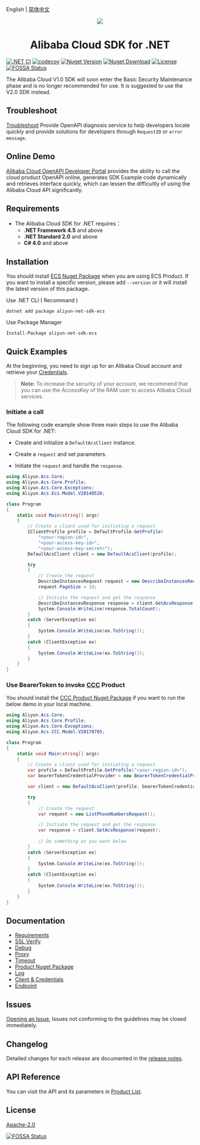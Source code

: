 English | [简体中文](./README-CN.md)

<p align="center">
<a href=" https://www.alibabacloud.com"><img src="https://aliyunsdk-pages.alicdn.com/icons/AlibabaCloud.svg"></a>
</p>

<h1 align="center">Alibaba Cloud SDK for .NET</h1>

[![.NET CI](https://github.com/aliyun/aliyun-openapi-net-sdk/actions/workflows/ci.yml/badge.svg)](https://github.com/aliyun/aliyun-openapi-net-sdk/actions/workflows/ci.yml)
[![codecov](https://codecov.io/gh/aliyun/aliyun-openapi-net-sdk/graph/badge.svg?token=TiTJg3ch1j)](https://codecov.io/gh/aliyun/aliyun-openapi-net-sdk)
[![Nuget Version](https://badge.fury.io/nu/aliyun-net-sdk-core.svg)](https://www.nuget.org/packages/aliyun-net-sdk-core/)
[![Nuget Download](https://img.shields.io/nuget/dt/aliyun-net-sdk-core.svg?label=Nuget%20Download&style=flat)](https://www.nuget.org/packages/aliyun-net-sdk-core/)
[![License](https://img.shields.io/badge/License-Apache%202.0-blue.svg)](https://github.com/aliyun/aliyun-openapi-net-sdk/blob/master/LICENSE)
[![FOSSA Status](https://app.fossa.io/api/projects/git%2Bgithub.com%2Faliyun%2Faliyun-openapi-net-sdk.svg?type=shield)](https://app.fossa.io/projects/git%2Bgithub.com%2Faliyun%2Faliyun-openapi-net-sdk?ref=badge_shield)

The Alibaba Cloud V1.0 SDK will soon enter the Basic Security Maintenance phase and is no longer recommended for use. It is suggested to use the V2.0 SDK instead.

## Troubleshoot

[Troubleshoot](https://api.aliyun.com/troubleshoot?source=github_sdk) Provide OpenAPI diagnosis service to help developers locate quickly and provide solutions for developers through `RequestID` or `error message`.

## Online Demo

[Alibaba Cloud OpenAPI Developer Portal](https://api.aliyun.com) provides the ability to call the cloud product OpenAPI online, generates SDK Example code dynamically and retrieves interface quickly, which can lessen the difficultly of using the Alibaba Cloud API significantly.

## Requirements

- The Alibaba Cloud SDK for .NET requires：
  - **.NET Framework 4.5** and above
  - **.NET Standard 2.0** and above
  - **C# 4.0** and above

## Installation

You should install [ECS Nuget Package](https://www.nuget.org/packages/aliyun-net-sdk-ecs/) when you are using ECS Product. If you want to install a specific version, please add `--version` or it will install the latest version of this package.  

Use .NET CLI ( Recommand )

    dotnet add package aliyun-net-sdk-ecs

Use Package Manager

    Install-Package aliyun-net-sdk-ecs

## Quick Examples

At the beginning, you need to sign up for an Alibaba Cloud account and retrieve your [Credentials](https://usercenter.console.aliyun.com/#/manage/ak).
>**Note:** To increase the security of your account, we recommend that you can use the AccessKey of the RAM user to access Alibaba Cloud services.

### Initiate a call

The following code example show three main steps to use the Alibaba Cloud SDK for .NET:

- Create and initialize a `DefaultAcsClient` instance.

- Create a `request` and set parameters.

- Initiate the `request` and handle the `response`.

```csharp
using Aliyun.Acs.Core;
using Aliyun.Acs.Core.Profile;
using Aliyun.Acs.Core.Exceptions;
using Aliyun.Acs.Ecs.Model.V20140526;

class Program
{
    static void Main(string[] args)
    {
        // Create a client used for initiating a request
        IClientProfile profile = DefaultProfile.GetProfile(
            "<your-region-id>",
            "<your-access-key-id>",
            "<your-access-key-secret>");
        DefaultAcsClient client = new DefaultAcsClient(profile);

        try
        {
            // Create the request
            DescribeInstancesRequest request = new DescribeInstancesRequest();
            request.PageSize = 10;

            // Initiate the request and get the response
            DescribeInstancesResponse response = client.GetAcsResponse(request);
            System.Console.WriteLine(response.TotalCount);
        }
        catch (ServerException ex)
        {
            System.Console.WriteLine(ex.ToString());
        }
        catch (ClientException ex)
        {
            System.Console.WriteLine(ex.ToString());
        }
    }
}
```

### Use BearerToken to invoke [CCC](https://www.nuget.org/packages/aliyun-net-sdk-ccc/) Product

You should install the [CCC Product Nuget Package](https://www.nuget.org/packages/aliyun-net-sdk-ccc/) if you want to run the below demo in your local machine.

```csharp
using Aliyun.Acs.Core;
using Aliyun.Acs.Core.Profile;
using Aliyun.Acs.Core.Exceptions;
using Aliyun.Acs.CCC.Model.V20170705;

class Program
{
    static void Main(string[] args)
    {
        // Create a client used for initiating a request
        var profile = DefaultProfile.GetProfile("<your-region-id>");
        var bearerTokenCredentialProvider = new BearerTokenCredentialProvider("<your-bearertoken>");

        var client = new DefaultAcsClient(profile, bearerTokenCredentialProvider);

        try
        {
            // Create the request
            var request = new ListPhoneNumbersRequest();

            // Initiate the request and get the response
            var response = client.GetAcsResponse(request);
            
            // Do something as you want below
        }
        catch (ServerException ex)
        {
            System.Console.WriteLine(ex.ToString());
        }
        catch (ClientException ex)
        {
            System.Console.WriteLine(ex.ToString());
        }
    }
}
```

## Documentation

- [Requirements](docs/0-Requirements-EN.md)
- [SSL Verify](docs/1-Verify-EN.md)
- [Debug](docs/2-Debug-EN.md)
- [Proxy](docs/3-Proxy-EN.md)
- [Timeout](docs/4-Timeout-EN.md)
- [Product Nuget Package](docs/5-Packages-EN.md)
- [Log](docs/6-Log-EN.md)
- [Client & Credentials](docs/7-Client-EN.md)
- [Endpoint](docs/8-Endpoint-EN.md)

## Issues

[Opening an Issue](https://github.com/aliyun/aliyun-openapi-net-sdk/issues/new), Issues not conforming to the guidelines may be closed immediately.

## Changelog

Detailed changes for each release are documented in the [release notes](aliyun-net-sdk-core/ChangeLog.md).

## API Reference

You can visit the API and its parameters in [Product List](https://www.alibabacloud.com).

## License

[Apache-2.0](http://www.apache.org/licenses/LICENSE-2.0)

[![FOSSA Status](https://app.fossa.io/api/projects/git%2Bgithub.com%2Faliyun%2Faliyun-openapi-net-sdk.svg?type=large)](https://app.fossa.io/projects/git%2Bgithub.com%2Faliyun%2Faliyun-openapi-net-sdk?ref=badge_large)

